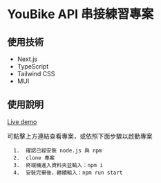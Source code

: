 # YouBike API 串接練習專案

## 使用技術

- Next.js
- TypeScript
- Tailwind CSS
- MUI

## 使用說明

[Live demo](https://ubike-49p3dxfzk-owenlu0125s-projects.vercel.app/)

可點擊上方連結查看專案，或依照下面步驟以啟動專案

      1.  確認已經安裝 node.js 與 npm
      2.  clone 專案
      3.  終端機進入資料夾並輸入：npm i
      4.  安裝完畢後，繼續輸入：npm run start
